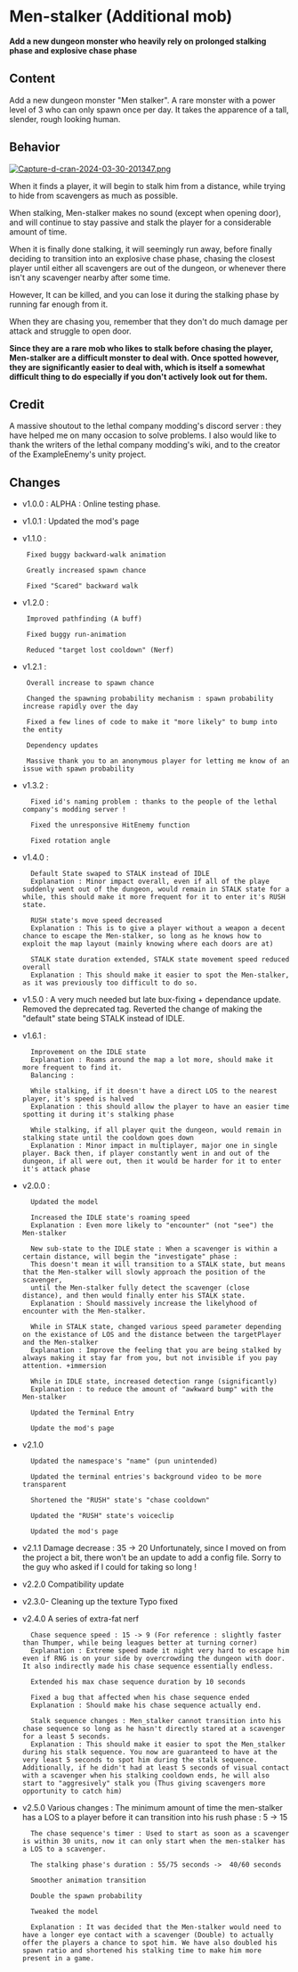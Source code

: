 # Men-stalker (Additional mob)

**Add a new dungeon monster who heavily rely on prolonged stalking phase and explosive chase phase**

## Content
Add a new dungeon monster "Men stalker". 
A rare monster with a power level of 3 who can only spawn once per day.
It takes the apparence of a tall, slender, rough looking human.

## Behavior 

[![Capture-d-cran-2024-03-30-201347.png](https://i.postimg.cc/52gBpBTQ/Capture-d-cran-2024-03-30-201347.png)](https://postimg.cc/FYfkHL9h)

When it finds a player, it will begin to stalk him from a distance, while trying to hide from scavengers as much as possible. 

When stalking, Men-stalker makes no sound (except when opening door), and will continue to stay passive and stalk the player for a considerable amount of time.

When it is finally done stalking, it will seemingly run away, before finally deciding to transition into an explosive chase phase, chasing the closest player until either all scavengers are out of the dungeon, or whenever there isn't any scavenger nearby after some time. 

However, It can be killed, and you can lose it during the stalking phase by running far enough from it. 

When they are chasing you, remember that they don't do much damage per attack and struggle to open door.

<strong>Since they are a rare mob who likes to stalk before chasing the player, Men-stalker are a difficult monster to deal with. Once spotted however, they are significantly easier to deal with, which is itself a somewhat difficult thing to do especially if you don't actively look out for them.</strong>

## Credit
A massive shoutout to the lethal company modding's discord server : they have helped me on many occasion to solve problems.
I also would like to thank the writers of the lethal company modding's wiki, and to the creator of the ExampleEnemy's unity project.

## Changes
 - v1.0.0 : 
        ALPHA : Online testing phase.
 - v1.0.1 : 
        Updated the mod's page 
 - v1.1.0 : 

        Fixed buggy backward-walk animation

        Greatly increased spawn chance 

        Fixed "Scared" backward walk
 - v1.2.0 : 

        Improved pathfinding (A buff)

        Fixed buggy run-animation

        Reduced "target lost cooldown" (Nerf)
 - v1.2.1 :

        Overall increase to spawn chance

        Changed the spawning probability mechanism : spawn probability increase rapidly over the day

        Fixed a few lines of code to make it "more likely" to bump into the entity

        Dependency updates

        Massive thank you to an anonymous player for letting me know of an issue with spawn probability
- v1.3.2 : 

        Fixed id's naming problem : thanks to the people of the lethal company's modding server ! 

        Fixed the unresponsive HitEnemy function 

        Fixed rotation angle
- v1.4.0 :

        Default State swaped to STALK instead of IDLE
        Explanation : Minor impact overall, even if all of the playe suddenly went out of the dungeon, would remain in STALK state for a while, this should make it more frequent for it to enter it's RUSH state.

        RUSH state's move speed decreased
        Explanation : This is to give a player without a weapon a decent chance to escape the Men-stalker, so long as he knows how to exploit the map layout (mainly knowing where each doors are at)

        STALK state duration extended, STALK state movement speed reduced overall
        Explanation : This should make it easier to spot the Men-stalker, as it was previously too difficult to do so.


- v1.5.0 : A very much needed but late bux-fixing + dependance update. Removed the deprecated tag. Reverted the change of making the "default" state being STALK instead of IDLE. 
- v1.6.1 : 
       
        Improvement on the IDLE state
        Explanation : Roams around the map a lot more, should make it more frequent to find it.
        Balancing : 

        While stalking, if it doesn't have a direct LOS to the nearest player, it's speed is halved 
        Explanation : this should allow the player to have an easier time spotting it during it's stalking phase 

        While stalking, if all player quit the dungeon, would remain in stalking state until the cooldown goes down
        Explanation : Minor impact in multiplayer, major one in single player. Back then, if player constantly went in and out of the dungeon, if all were out, then it would be harder for it to enter it's attack phase
- v2.0.0 : 

        Updated the model 

        Increased the IDLE state's roaming speed
        Explanation : Even more likely to "encounter" (not "see") the Men-stalker

        New sub-state to the IDLE state : When a scavenger is within a certain distance, will begin the "investigate" phase :
        This doesn't mean it will transition to a STALK state, but means that the Men-stalker will slowly approach the position of the scavenger, 
        until the Men-stalker fully detect the scavenger (close distance), and then would finally enter his STALK state.
        Explanation : Should massively increase the likelyhood of encounter with the Men-stalker.

        While in STALK state, changed various speed parameter depending on the existance of LOS and the distance between the targetPlayer and the Men-stalker
        Explanation : Improve the feeling that you are being stalked by always making it stay far from you, but not invisible if you pay attention. +immersion

        While in IDLE state, increased detection range (significantly)
        Explanation : to reduce the amount of "awkward bump" with the Men-stalker

        Updated the Terminal Entry
        
        Update the mod's page
- v2.1.0

        Updated the namespace's "name" (pun unintended)
        
        Updated the terminal entries's background video to be more transparent

        Shortened the "RUSH" state's "chase cooldown" 

        Updated the "RUSH" state's voiceclip

        Updated the mod's page
- v2.1.1
        Damage decrease : 35 -> 20 
        Unfortunately, since I moved on from the project a bit, there won't be an update to add a config file. Sorry to the guy who asked if I could for taking so long !

- v2.2.0
        Compatibility update

- v2.3.0-
        Cleaning up the texture
        Typo fixed
- v2.4.0
        A series of extra-fat nerf

        Chase sequence speed : 15 -> 9 (For reference : slightly faster than Thumper, while being leagues better at turning corner)
        Explanation : Extreme speed made it night very hard to escape him even if RNG is on your side by overcrowding the dungeon with door. It also indirectly made his chase sequence essentially endless.

        Extended his max chase sequence duration by 10 seconds

        Fixed a bug that affected when his chase sequence ended 
        Explanation : Should make his chase sequence actually end. 

        Stalk sequence changes : Men_stalker cannot transition into his chase sequence so long as he hasn't directly stared at a scavenger for a least 5 seconds.
        Explanation : This should make it easier to spot the Men_stalker during his stalk sequence. You now are guaranteed to have at the very least 5 seconds to spot him during the stalk sequence. Additionally, if he didn't had at least 5 seconds of visual contact with a scavenger when his stalking cooldown ends, he will also start to "aggresively" stalk you (Thus giving scavengers more opportunity to catch him)
- v2.5.0
        Various changes : 
        The minimum amount of time the men-stalker has a LOS to a player before it can transition into his rush phase : 5 -> 15

        The chase sequence's timer : Used to start as soon as a scavenger is within 30 units, now it can only start when the men-stalker has a LOS to a scavenger.

        The stalking phase's duration : 55/75 seconds ->  40/60 seconds

        Smoother animation transition 

        Double the spawn probability

        Tweaked the model 

        Explanation : It was decided that the Men-stalker would need to have a longer eye contact with a scavenger (Double) to actually offer the players a chance to spot him. We have also doubled his spawn ratio and shortened his stalking time to make him more present in a game.

